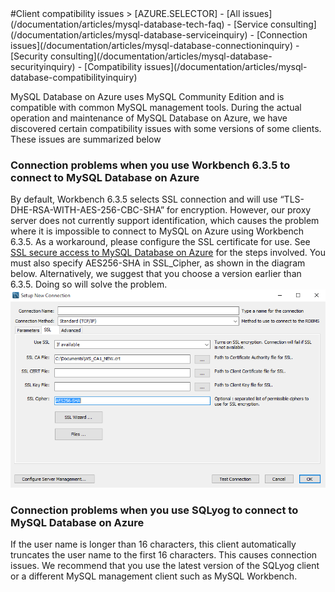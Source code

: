 <properties linkid="" urlDisplayName="" pageTitle="MySQL Service Questions – Microsoft Azure Cloud" metaKeywords="Azure Cloud, technical documentation, documents and resources, MySQL, database, FAQ, Azure MySQL, MySQL PaaS, Azure MySQL PaaS, Azure MySQL Service, Azure RDS" description="Provides quick answers for common technical questions encountered by users when using MySQL Database on Azure. Contact technical support if you have any further questions." metaCanonical="" services="MySQL" documentationCenter="Services" title="" authors="" solutions="" manager="" editor="" />

<tags ms.service="mysql" ms.date="" wacn.date="01/12/2015"/>
#Client compatibility issues
> [AZURE.SELECTOR]
- [All issues](/documentation/articles/mysql-database-tech-faq)
- [Service consulting](/documentation/articles/mysql-database-serviceinquiry)
- [Connection issues](/documentation/articles/mysql-database-connectioninquiry)
- [Security consulting](/documentation/articles/mysql-database-securityinquiry)
- [Compatibility issues](/documentation/articles/mysql-database-compatibilityinquiry)

MySQL Database on Azure uses MySQL Community Edition and is compatible with common MySQL management tools. During the actual operation and maintenance of MySQL Database on Azure, we have discovered certain compatibility issues with some versions of some clients. These issues are summarized below

### **Connection problems when you use Workbench 6.3.5 to connect to MySQL Database on Azure**

By default, Workbench 6.3.5 selects SSL connection and will use “TLS-DHE-RSA-WITH-AES-256-CBC-SHA” for encryption. However, our proxy server does not currently support identification, which causes the problem where it is impossible to connect to MySQL on Azure using Workbench 6.3.5. As a workaround, please configure the SSL certificate for use. See [SSL secure access to MySQL Database on Azure](/documentation/articles/mysql-database-ssl-connection/) for the steps involved. You must also specify AES256-SHA in SSL\_Cipher, as shown in the diagram below. Alternatively, we suggest that you choose a version earlier than 6.3.5. Doing so will solve the problem.
![Workbench 6.3.5 connection methods][1]

### **Connection problems when you use SQLyog to connect to MySQL Database on Azure**
If the user name is longer than 16 characters, this client automatically truncates the user name to the first 16 characters. This causes connection issues. We recommend that you use the latest version of the SQLyog client or a different MySQL management client such as MySQL Workbench.



[1]: ./media/mysql-database-compatibilityinquiry/SSL.png

<!---HONumber=Acom_0218_2016_MySql-->